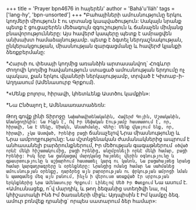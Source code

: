 +++
title = 'Prayer bpn4676 in հայերեն'
author = 'Bahá'u'lláh'
tags = ['lang-hy', 'bpn-unsorted']
+++
*Բահայիների ամուսնությունը երկու կողմերի միություն է ու սրտանց կապվածություն: Սակայն նրանք պետք է ցուցաբերեն մեծագույն զգուշություն և ճանաչեն միմյանց բնավորությունները: Այս հավերժ կապերը պետք է ամրացվեն անխախտ համաձայնությամբ. պետք է ձգտել ներդաշնակության, ընկերակցության, միասնության զարգացմանը և հավերժ կյանքի ձեռքբերմանը:

 

*Հարսի ու փեսայի կողմից առանձին արտասանվող` Հոգևոր Ժողովի կողմից հավանություն ստացած ամուսնության երդումը ոչ պակաս, քան երկու վկաների ներկայությամբ, տրված է Կիտաբ-ի-Աղդասում (Ամենասուրբ Գրքում).

*«Մենք բոլորս, հիրավի, կհետևենք Աստծու կամքին»:

*Նա Ընծայող է, Ամենաառատաձեռն:

Թող գովք լինի Տիրոջը` Նախահավիտենականին, Հավերժ Գոյին, Մշտականին, Անանցողիկին: Նա Ինքն է, Ով Իր Սեփական Էությամբ հաստատում է, որ, հիրավի, Նա է Մեկը, Միակն, Անսահմանը, Վեհը: Մենք վկայում ենք, որ, հիրավի, չկա Աստված, Իրենից բացի` ճանաչելով Նրա միասնությունը և Նրա ամբողջությունը: Նա մշտնջենական ժամանակներից ապրում է անհասանելի բարձրունքներում, Իր մեծության գագաթներում` օծված որևէ մեկի հիշատակումից, բացի Իրենից, անըմբռնելի որևէ մեկի համար, բացի Իրենից:
	Իսկ երբ Նա ցանկացավ մարդկանց հայտնել վերին օգնությունը և գթասրտությունը և աշխարհում հաստատել կարգ ու կանոն, Նա բացահայտեց նրանց համար կարգադրագրերը և օրենքները: Նրանցից ոմանց համար Նա սահմանեց ամուսնության օրենքը, դարձրեց այն բարօրության ու փրկության ամրոցի նման և պատգամեց մեզ այն բանում, ինչն ի վերուստ առաքված էր սրբության երկնքներից Նրա Ամենասուրբ Գրքում: Լինելով Մեծ Իր Փառքում` Նա ասում է. «Ամուսնացեք, ո՜վ մարդիկ, և թող ձեզանից ստեղծվի նա, ով կհիշատակի Ինձ Իմ ծառաների միջև: Այդպիսին է Իմ կամքը ձեզ. ամուր բռնվեք դրանից` որպես սատարում ձեր համար»:

